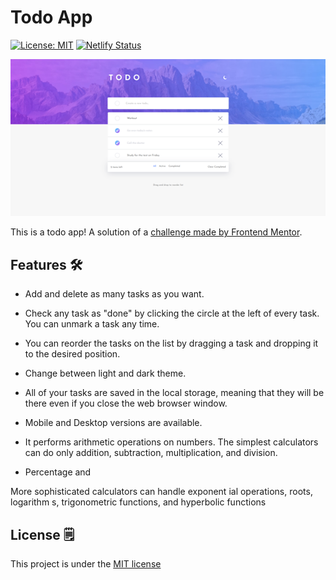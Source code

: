 # Todo App
[![License: MIT](https://img.shields.io/badge/License-MIT-green.svg)](https://github.com/miriacode/todo-app-frontend-mentor/blob/main/LICENSE)
[![Netlify Status](https://api.netlify.com/api/v1/badges/3733729e-4599-4eb4-9509-c93187ca2e64/deploy-status)](https://app.netlify.com/sites/todo-app-frontend-mentor-miriacode/deploys)

![banner](https://raw.githubusercontent.com/miriacode/todo-app-frontend-mentor/main/assets/banner.png)

This is a todo app! A solution of a [challenge made by Frontend Mentor](https://www.frontendmentor.io/challenges/todo-app-Su1_KokOW).

## Features 🛠
- Add and delete as many tasks as you want.
- Check any task as "done" by clicking the circle at the left of every task. You can unmark a task any time.
- You can reorder the tasks on the list by dragging a task and dropping it to the desired position.
- Change between light and dark theme.
- All of your tasks are saved in the local storage, meaning that they will be there even if you close the web browser window.
- Mobile and Desktop versions are available.

- It performs arithmetic operations on numbers. The simplest calculators can do only addition, subtraction, multiplication, and division.

- Percentage and 

 More sophisticated calculators can handle exponent ial operations, roots, logarithm s, trigonometric functions, and hyperbolic functions

## License 🗒
This project is under the [MIT license](https://github.com/miriacode/todo-app-frontend-mentor/blob/main/LICENSE)
